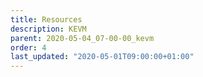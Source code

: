 ```yaml
---
title: Resources
description: KEVM
parent: 2020-05-04_07-00-00_kevm
order: 4
last_updated: "2020-05-01T09:00:00+01:00"
---
```

